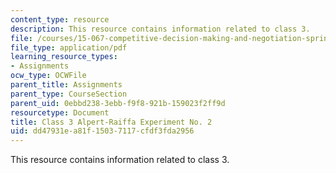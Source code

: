 ```yaml
---
content_type: resource
description: This resource contains information related to class 3.
file: /courses/15-067-competitive-decision-making-and-negotiation-spring-2011/dd47931ea81f15037117cfdf3fda2956_MIT15_067S11_Cl3_Al-R_Ex2.pdf
file_type: application/pdf
learning_resource_types:
- Assignments
ocw_type: OCWFile
parent_title: Assignments
parent_type: CourseSection
parent_uid: 0ebbd238-3ebb-f9f8-921b-159023f2ff9d
resourcetype: Document
title: Class 3 Alpert-Raiffa Experiment No. 2
uid: dd47931e-a81f-1503-7117-cfdf3fda2956
---
```

This resource contains information related to class 3.

